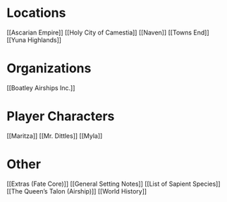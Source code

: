  
# Locations
[[Ascarian Empire]]
[[Holy City of Camestia]]
[[Naven]]
[[Towns End]]
[[Yuna Highlands]]
# Organizations
[[Boatley Airships Inc.]]
# Player Characters
[[Maritza]]
[[Mr. Dittles]]
[[Myla]]
# Other
[[Extras (Fate Core)]]
[[General Setting Notes]]
[[List of Sapient Species]]
[[The Queen’s Talon (Airship)]]
[[World History]]